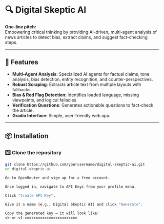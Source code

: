 # 🔍 Digital Skeptic AI

**One-line pitch:**  
Empowering critical thinking by providing AI-driven, multi-agent analysis of news articles to detect bias, extract claims, and suggest fact-checking steps.

---

## 🚀 Features
- **Multi-Agent Analysis**: Specialized AI agents for factual claims, tone analysis, bias detection, entity recognition, and counter-perspectives.
- **Robust Scraping**: Extracts article text from multiple layouts with fallbacks.
- **Bias & Red Flag Detection**: Identifies loaded language, missing viewpoints, and logical fallacies.
- **Verification Questions**: Generates actionable questions to fact-check the article.
- **Gradio Interface**: Simple, user-friendly web app.

---

## 📦 Installation

### 1️⃣ Clone the repository
```bash
git clone https://github.com/yourusername/digital-skeptic-ai.git
cd digital-skeptic-ai

Go to OpenRouter and sign up for a free account.

Once logged in, navigate to API Keys from your profile menu.

Click "Create API Key".

Give it a name (e.g., Digital Skeptic AI) and click "Generate".

Copy the generated key — it will look like:
sk-or-v1-xxxxxxxxxxxxxxxxxxxxxxxx
